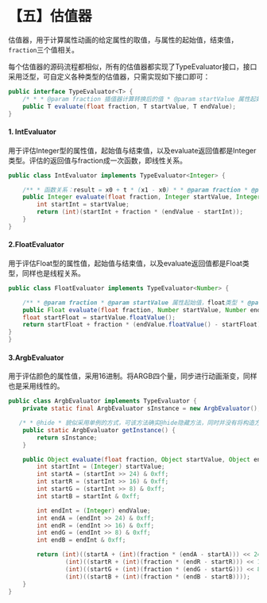 # 【五】估值器

估值器，用于计算属性动画的给定属性的取值，与属性的起始值，结束值，`fraction`三个值相关。

每个估值器的源码流程都相似，所有的估值器都实现了TypeEvaluator接口，接口采用泛型，可自定义各种类型的估值器，只需实现如下接口即可：

```java
public interface TypeEvaluator<T> {
    /* * * @param fraction 插值器计算转换后的值 * @param startValue 属性起始值 * @param endValue 属性结束值 * @return 转换后的值 */
    public T evaluate(float fraction, T startValue, T endValue);
}
```

#### 1. IntEvaluator

用于评估Integer型的属性值，起始值与结束值，以及evaluate返回值都是Integer类型。评估的返回值与fraction成一次函数，即线性关系。

```java
public class IntEvaluator implements TypeEvaluator<Integer> {

    /** * 函数关系：result = x0 + t * (x1 - x0) * * @param fraction * @param startValue 属性起始值，Integer类型 * @param endValue 属性结束值，Integer类型 * @return 与fraction成线性关系。 */
    public Integer evaluate(float fraction, Integer startValue, Integer endValue) {
        int startInt = startValue;
        return (int)(startInt + fraction * (endValue - startInt));
    }
}
```

#### 2.FloatEvaluator

用于评估Float型的属性值，起始值与结束值，以及evaluate返回值都是Float类型，同样也是线程关系。

```java
public class FloatEvaluator implements TypeEvaluator<Number> {

    /** * @param fraction * @param startValue 属性起始值，float类型 * @param endValue 属性结束值，float类型 * @return 与fraction成线性关系。 */
    public Float evaluate(float fraction, Number startValue, Number endValue) {
    float startFloat = startValue.floatValue();
    return startFloat + fraction * (endValue.floatValue() - startFloat);
}
}
```

#### 3.ArgbEvaluator

用于评估颜色的属性值，采用16进制。将ARGB四个量，同步进行动画渐变，同样也是采用线性的。

```java
public class ArgbEvaluator implements TypeEvaluator {
    private static final ArgbEvaluator sInstance = new ArgbEvaluator();

   /* * @hide * 貌似采用单例的方式，可该方法确实@hide隐藏方法，同时并没有将构造方法定义为private。 * 意味着单例对于上层开发者来说是不可见的，这样单例就没有起效果，google难道只是为了framework * 的单例使用，很诡异的设计。 */
    public static ArgbEvaluator getInstance() {
        return sInstance;
    }

    public Object evaluate(float fraction, Object startValue, Object endValue) {
        int startInt = (Integer) startValue;
        int startA = (startInt >> 24) & 0xff;
        int startR = (startInt >> 16) & 0xff;
        int startG = (startInt >> 8) & 0xff;
        int startB = startInt & 0xff;

        int endInt = (Integer) endValue;
        int endA = (endInt >> 24) & 0xff;
        int endR = (endInt >> 16) & 0xff;
        int endG = (endInt >> 8) & 0xff;
        int endB = endInt & 0xff;

        return (int)((startA + (int)(fraction * (endA - startA))) << 24) |
                (int)((startR + (int)(fraction * (endR - startR))) << 16) |
                (int)((startG + (int)(fraction * (endG - startG))) << 8) |
                (int)((startB + (int)(fraction * (endB - startB))));
    }
}
```

